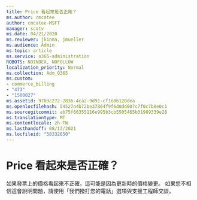 ```yaml
---
title: Price 看起來是否正確？
ms.author: cmcatee
author: cmcatee-MSFT
manager: scotv
ms.date: 04/21/2020
ms.reviewer: jkinma, jmueller
ms.audience: Admin
ms.topic: article
ms.service: o365-administration
ROBOTS: NOINDEX, NOFOLLOW
localization_priority: Normal
ms.collection: Adm_O365
ms.custom:
- commerce_billing
- "473"
- "1500027"
ms.assetid: 9703c272-2836-4ca2-9d91-cf1e86120dea
ms.openlocfilehash: 54527a4b72be37864f9f6d0dd007c7f0c7b8e0c1
ms.sourcegitcommit: ab75f66355116e995b3cb5505465b31989339e28
ms.translationtype: MT
ms.contentlocale: zh-TW
ms.lasthandoff: 08/13/2021
ms.locfileid: "58332650"
---
```

# <a name="price-doesnt-look-correct"></a>Price 看起來是否正確？

如果發票上的價格看起來不正確，這可能是因為更新時的價格變更。 如果您不相信這會說明問題，請使用「我們撥打您的電話」選項與支援工程師交談。